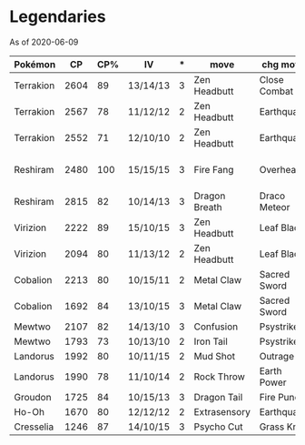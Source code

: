 # Legendaries

As of 2020-06-09

|Pokémon|CP|CP%|IV|*|move|chg move|comment|
|---|---|---|---|---|---|---|---|
|Terrakion|2604|89|13/14/13|3|Zen Headbutt|Close Combat||
|Terrakion|2567|78|11/12/12|2|Zen Headbutt|Earthquake||
|Terrakion|2552|71|12/10/10|2|Zen Headbutt|Earthquake||
|Reshiram|2480|100|15/15/15|3|Fire Fang|Overheat|new fast/charge moves|
|Reshiram|2815|82|10/14/13|3|Dragon Breath|Draco Meteor||
|Virizion|2222|89|15/10/15|3|Zen Headbutt|Leaf Blade||
|Virizion|2094|80|11/13/12|2|Zen Headbutt|Leaf Blade||
|Cobalion|2213|80|10/15/11|2|Metal Claw|Sacred Sword||
|Cobalion|1692|84|13/10/15|3|Metal Claw|Sacred Sword||
|Mewtwo|2107|82|14/13/10|3|Confusion|Psystrike|normal|
|Mewtwo|1793|73|10/13/10|2|Iron Tail|Psystrike|armored|
|Landorus|1992|80|10/11/15|2|Mud Shot|Outrage||
|Landorus|1990|78|11/10/14|2|Rock Throw|Earth Power||
|Groudon|1725|84|10/15/13|3|Dragon Tail|Fire Punch|
|Ho-Oh|1670|80|12/12/12|2|Extrasensory|Earthquake||
|Cresselia|1246|87|14/10/15|3|Psycho Cut|Grass Knot|||

